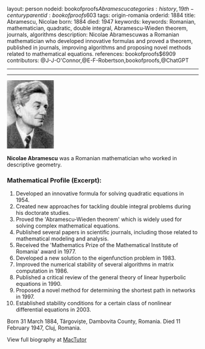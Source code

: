 layout: person
nodeid: bookofproofs$Abramescu
categories: history,19th-century
parentid: bookofproofs$603
tags: origin-romania
orderid: 1884
title: Abramescu, Nicolae
born: 1884
died: 1947
keywords: keywords: Romanian, mathematician, quadratic, double integral, Abramescu-Wieden theorem, journals, algorithms
description: Nicolae Abramescuwas a Romanian mathematician who developed innovative formulas and proved a theorem, published in journals, improving algorithms and proposing novel methods related to mathematical equations.
references: bookofproofs$6909
contributors: @J-J-O'Connor,@E-F-Robertson,bookofproofs,@ChatGPT

---



---

![Abramescu.jpg](https://github.com/bookofproofs/bookofproofs.github.io/blob/main/_sources/_assets/images/portraits/Abramescu.jpg?raw=true)

**Nicolae Abramescu** was a Romanian mathematician who worked in descriptive geometry.

### Mathematical Profile (Excerpt):
1. Developed an innovative formula for solving quadratic equations in 1954. 
2. Created new approaches for tackling double integral problems during his doctorate studies. 
3. Proved the 'Abramescu-Wieden theorem' which is widely used for solving complex mathematical equations. 
4. Published several papers in scientific journals, including those related to mathematical modeling and analysis. 
5. Received the 'Mathematics Prize of the Mathematical Institute of Romania' award in 1977. 
6. Developed a new solution to the eigenfunction problem in 1983. 
7. Improved the numerical stability of several algorithms in matrix computation in 1986. 
8. Published a critical review of the general theory of linear hyperbolic equations in 1990. 
9. Proposed a novel method for determining the shortest path in networks in 1997. 
10. Established stability conditions for a certain class of nonlinear differential equations in 2003.

Born 31 March 1884, Târgoviște, Dambovita County, Romania. Died 11 February 1947, Cluj, Romania.

View full biography at [MacTutor](https://mathshistory.st-andrews.ac.uk/Biographies/Abramescu/)
